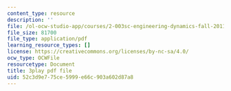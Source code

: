 ```yaml
---
content_type: resource
description: ''
file: /ol-ocw-studio-app/courses/2-003sc-engineering-dynamics-fall-2011/52c3d9e775ce5999e66c903a602d87a8_zhk9xLjrmi4.pdf
file_size: 81700
file_type: application/pdf
learning_resource_types: []
license: https://creativecommons.org/licenses/by-nc-sa/4.0/
ocw_type: OCWFile
resourcetype: Document
title: 3play pdf file
uid: 52c3d9e7-75ce-5999-e66c-903a602d87a8
---
```

